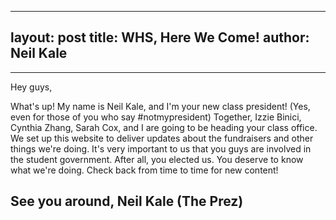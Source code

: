 -------------------
layout: post
title: WHS, Here We Come!
author: Neil Kale
-------------------

-------------------
Hey guys,

What's up! My name is Neil Kale, and I'm your new class president! (Yes, even for those of you who say #notmypresident)
Together, Izzie Binici, Cynthia Zhang, Sarah Cox, and I are going to be heading your class office. 
We set up this website to deliver updates about the fundraisers and other things we're doing. 
It's very important to us that you guys are involved in the student government. 
After all, you elected us. You deserve to know what we're doing.
Check back from time to time for new content!

See you around,
Neil Kale (The Prez)
---------------------


